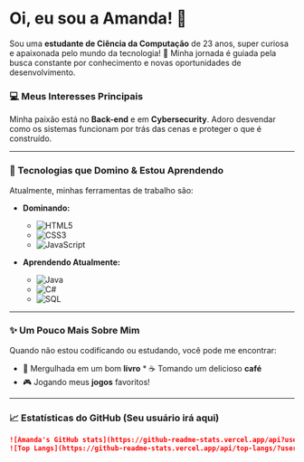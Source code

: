 # Oi, eu sou a Amanda! 👋

Sou uma **estudante de Ciência da Computação** de 23 anos, super curiosa e apaixonada pelo mundo da tecnologia! 🚀 Minha jornada é guiada pela busca constante por conhecimento e novas oportunidades de desenvolvimento.

### 💻 Meus Interesses Principais

Minha paixão está no **Back-end** e em **Cybersecurity**. Adoro desvendar como os sistemas funcionam por trás das cenas e proteger o que é construído.

---
### 🚀 Tecnologias que Domino & Estou Aprendendo

Atualmente, minhas ferramentas de trabalho são:

* **Dominando:**
    * <img src="https://img.shields.io/badge/HTML5-E34F26?style=for-the-badge&logo=html5&logoColor=white" alt="HTML5" />
    * <img src="https://img.shields.io/badge/CSS3-1572B6?style=for-the-badge&logo=css3&logoColor=white" alt="CSS3" />
    * <img src="https://img.shields.io/badge/JavaScript-F7DF1E?style=for-the-badge&logo=javascript&logoColor=black" alt="JavaScript" />

* **Aprendendo Atualmente:**
    * <img src="https://img.shields.io/badge/Java-007396?style=for-the-badge&logo=java&logoColor=white" alt="Java" />
    * <img src="https://img.shields.io/badge/C%23-239120?style=for-the-badge&logo=c-sharp&logoColor=white" alt="C#" />
    * <img src="https://img.shields.io/badge/SQL-4479A1?style=for-the-badge&logo=postgresql&logoColor=white" alt="SQL" />

---

### ✨ Um Pouco Mais Sobre Mim

Quando não estou codificando ou estudando, você pode me encontrar:

* 📖 Mergulhada em um bom **livro** * ☕ Tomando um delicioso **café**
* 🎮 Jogando meus **jogos** favoritos!

---

### 📈 Estatísticas do GitHub (Seu usuário irá aqui)

```markdown
![Amanda's GitHub stats](https://github-readme-stats.vercel.app/api?username=seu-username&show_icons=true&theme=default&hide_border=true)
![Top Langs](https://github-readme-stats.vercel.app/api/top-langs/?username=seu-username&layout=compact&theme=default&hide_border=true)
